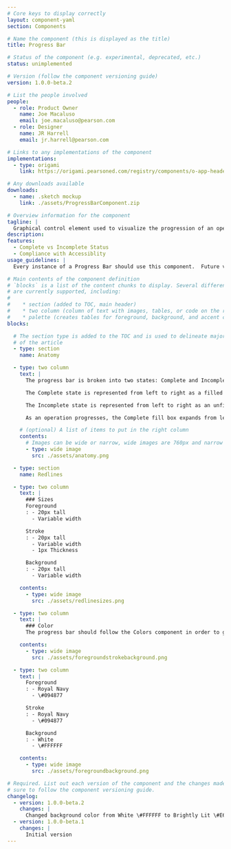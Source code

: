 ```yaml
---
# Core keys to display correctly
layout: component-yaml
section: Components

# Name the component (this is displayed as the title)
title: Progress Bar

# Status of the component (e.g. experimental, deprecated, etc.)
status: unimplemented

# Version (follow the component versioning guide)
version: 1.0.0-beta.2

# List the people involved
people:
  - role: Product Owner
    name: Joe Macaluso
    email: joe.macaluso@pearson.com
  - role: Designer
    name: JR Harrell
    email: jr.harrell@pearson.com

# Links to any implementations of the component
implementations:
  - type: origami
    link: https://origami.pearsoned.com/registry/components/o-app-header

# Any downloads available
downloads:
  - name: .sketch mockup
    link: ./assets/ProgressBarComponent.zip

# Overview information for the component
tagline: |
  Graphical control element used to visualize the progression of an operation such as course copy, course setup or assignment creation.
description: 
features:
  - Complete vs Incomplete Status
  - Compliance with Accessiblity
usage_guidelines: |
  Every instance of a Progress Bar should use this component.  Future versions of the progress bar will include more detailed meta information.

# Main contents of the component definition
# `blocks` is a list of the content chunks to display. Several different types
# are currently supported, including:
#
#    * section (added to TOC, main header)
#    * two column (column of text with images, tables, or code on the right)
#    * palette (creates tables for foreground, background, and accent colors)
blocks:

  # The section type is added to the TOC and is used to delineate major chunks
  # of the article
  - type: section
    name: Anatomy

  - type: two column
    text: |
      The progress bar is broken into two states: Complete and Incomplete.  

      The Complete state is represented from left to right as a filled foreground box.

      The Incomplete state is represented from left to right as an unfilled stroke box with a solid color background.

      As an operation progresses, the Complete fill box expands from left to right  as the Incomplete stroked box contracts from left to right at an equal size and rate that is linear in behavior.

    # (optional) A list of items to put in the right column
    contents:
      # Images can be wide or narrow, wide images are 760px and narrow are 370px
      - type: wide image
        src: ./assets/anatomy.png

  - type: section
    name: Redlines

  - type: two column
    text: |
      ### Sizes
      Foreground
      : - 20px tall
        - Variable width

      Stroke
      : - 20px tall
        - Variable width
        - 1px Thickness

      Background
      : - 20px tall
        - Variable width

    contents:
      - type: wide image
        src: ./assets/redlinesizes.png

  - type: two column
    text: |
      ### Color
      The progress bar should follow the Colors component in order to guarantee sufficient contrast to meet WCAG 2.0 AA guidelines. 

    contents:
      - type: wide image
        src: ./assets/foregroundstrokebackground.png

  - type: two column
    text: |
      Foreground
      : - Royal Navy
        - \#094877

      Stroke
      : - Royal Navy
        - \#094877

      Background
      : - White
        - \#FFFFFF

    contents:
      - type: wide image
        src: ./assets/foregroundbackground.png        

# Required. List out each version of the component and the changes made. Make
# sure to follow the component versioning guide.
changelog:
  - version: 1.0.0-beta.2
    changes: |
      Changed background color from White \#FFFFFF to Brightly Lit \#E6E6E6
  - version: 1.0.0-beta.1
    changes: |
      Initial version
---
```

